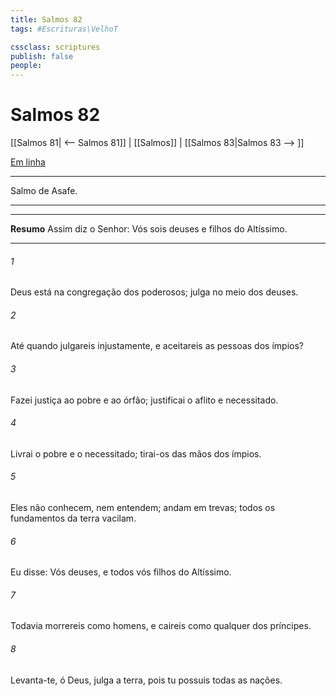```yaml
---
title: Salmos 82
tags: #Escrituras\VelhoT

cssclass: scriptures
publish: false
people:
---
```


# Salmos 82
[[Salmos 81| <-- Salmos 81]] | [[Salmos]] | [[Salmos 83|Salmos 83 --> ]]

[Em linha](https://churchofjesuschrist.org/study/scriptures/ot/ps/82?lang=por)

---
Salmo de Asafe.

---

---
__Resumo__
Assim diz o Senhor: Vós sois deuses e filhos do Altíssimo.

---
###### 1 
Deus está na congregação dos poderosos; julga no meio dos deuses.

###### 2 
Até quando julgareis injustamente, e aceitareis as pessoas dos ímpios? 

###### 3 
Fazei justiça ao pobre e ao órfão; justificai o aflito e necessitado.

###### 4 
Livrai o pobre e o necessitado; tirai-os das mãos dos ímpios.

###### 5 
Eles não conhecem, nem entendem; andam em trevas; todos os fundamentos da terra vacilam.

###### 6 
Eu disse: Vós  deuses, e todos vós  filhos do Altíssimo.

###### 7 
Todavia morrereis como homens, e caireis como qualquer dos príncipes.

###### 8 
Levanta-te, ó Deus, julga a terra, pois tu possuis todas as nações.

